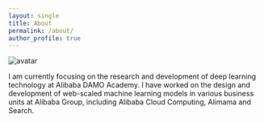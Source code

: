 ```yaml
---
layout: single
title: About
permalink: /about/
author_profile: true
---
```

![avatar](/assets/images/linfq.png)

I am currently focusing on the research and development of deep learning technology at Alibaba DAMO Academy. I have worked on the design and development of web-scaled machine learning models in various business units at Alibaba Group, including Alibaba Cloud Computing, Alimama and Search. 